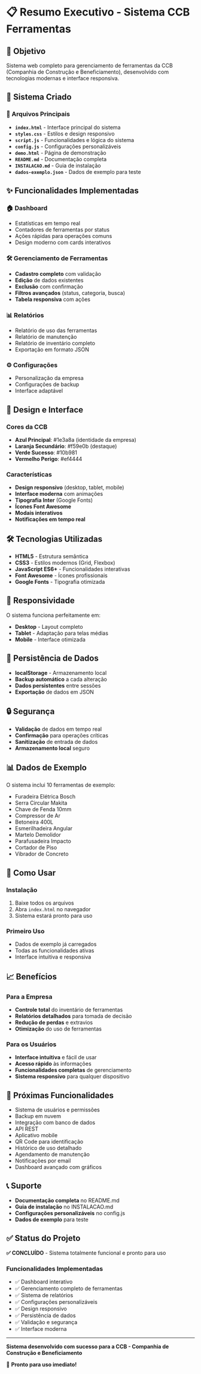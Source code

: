 # 📋 Resumo Executivo - Sistema CCB Ferramentas

## 🎯 Objetivo
Sistema web completo para gerenciamento de ferramentas da CCB (Companhia de Construção e Beneficiamento), desenvolvido com tecnologias modernas e interface responsiva.

## 🚀 Sistema Criado

### 📁 Arquivos Principais
- **`index.html`** - Interface principal do sistema
- **`styles.css`** - Estilos e design responsivo
- **`script.js`** - Funcionalidades e lógica do sistema
- **`config.js`** - Configurações personalizáveis
- **`demo.html`** - Página de demonstração
- **`README.md`** - Documentação completa
- **`INSTALACAO.md`** - Guia de instalação
- **`dados-exemplo.json`** - Dados de exemplo para teste

## ✨ Funcionalidades Implementadas

### 🏠 Dashboard
- Estatísticas em tempo real
- Contadores de ferramentas por status
- Ações rápidas para operações comuns
- Design moderno com cards interativos

### 🛠️ Gerenciamento de Ferramentas
- **Cadastro completo** com validação
- **Edição** de dados existentes
- **Exclusão** com confirmação
- **Filtros avançados** (status, categoria, busca)
- **Tabela responsiva** com ações

### 📊 Relatórios
- Relatório de uso das ferramentas
- Relatório de manutenção
- Relatório de inventário completo
- Exportação em formato JSON

### ⚙️ Configurações
- Personalização da empresa
- Configurações de backup
- Interface adaptável

## 🎨 Design e Interface

### Cores da CCB
- **Azul Principal**: #1e3a8a (identidade da empresa)
- **Laranja Secundário**: #f59e0b (destaque)
- **Verde Sucesso**: #10b981
- **Vermelho Perigo**: #ef4444

### Características
- **Design responsivo** (desktop, tablet, mobile)
- **Interface moderna** com animações
- **Tipografia Inter** (Google Fonts)
- **Ícones Font Awesome**
- **Modais interativos**
- **Notificações em tempo real**

## 🛠️ Tecnologias Utilizadas

- **HTML5** - Estrutura semântica
- **CSS3** - Estilos modernos (Grid, Flexbox)
- **JavaScript ES6+** - Funcionalidades interativas
- **Font Awesome** - Ícones profissionais
- **Google Fonts** - Tipografia otimizada

## 📱 Responsividade

O sistema funciona perfeitamente em:
- **Desktop** - Layout completo
- **Tablet** - Adaptação para telas médias
- **Mobile** - Interface otimizada

## 💾 Persistência de Dados

- **localStorage** - Armazenamento local
- **Backup automático** a cada alteração
- **Dados persistentes** entre sessões
- **Exportação** de dados em JSON

## 🔒 Segurança

- **Validação** de dados em tempo real
- **Confirmação** para operações críticas
- **Sanitização** de entrada de dados
- **Armazenamento local** seguro

## 📊 Dados de Exemplo

O sistema inclui 10 ferramentas de exemplo:
- Furadeira Elétrica Bosch
- Serra Circular Makita
- Chave de Fenda 10mm
- Compressor de Ar
- Betoneira 400L
- Esmerilhadeira Angular
- Martelo Demolidor
- Parafusadeira Impacto
- Cortador de Piso
- Vibrador de Concreto

## 🎯 Como Usar

### Instalação
1. Baixe todos os arquivos
2. Abra `index.html` no navegador
3. Sistema estará pronto para uso

### Primeiro Uso
- Dados de exemplo já carregados
- Todas as funcionalidades ativas
- Interface intuitiva e responsiva

## 📈 Benefícios

### Para a Empresa
- **Controle total** do inventário de ferramentas
- **Relatórios detalhados** para tomada de decisão
- **Redução de perdas** e extravios
- **Otimização** do uso de ferramentas

### Para os Usuários
- **Interface intuitiva** e fácil de usar
- **Acesso rápido** às informações
- **Funcionalidades completas** de gerenciamento
- **Sistema responsivo** para qualquer dispositivo

## 🔮 Próximas Funcionalidades

- Sistema de usuários e permissões
- Backup em nuvem
- Integração com banco de dados
- API REST
- Aplicativo mobile
- QR Code para identificação
- Histórico de uso detalhado
- Agendamento de manutenção
- Notificações por email
- Dashboard avançado com gráficos

## 📞 Suporte

- **Documentação completa** no README.md
- **Guia de instalação** no INSTALACAO.md
- **Configurações personalizáveis** no config.js
- **Dados de exemplo** para teste

## ✅ Status do Projeto

**✅ CONCLUÍDO** - Sistema totalmente funcional e pronto para uso

### Funcionalidades Implementadas
- ✅ Dashboard interativo
- ✅ Gerenciamento completo de ferramentas
- ✅ Sistema de relatórios
- ✅ Configurações personalizáveis
- ✅ Design responsivo
- ✅ Persistência de dados
- ✅ Validação e segurança
- ✅ Interface moderna

---

**Sistema desenvolvido com sucesso para a CCB - Companhia de Construção e Beneficiamento**

🎉 **Pronto para uso imediato!**
